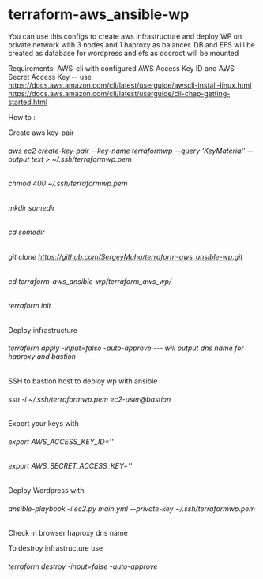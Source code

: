 # terraform-aws_ansible-wp
You can use this configs to create aws infrastructure and deploy WP on private network with 3 nodes and 1 haproxy as balancer. DB and EFS will be created as database for wordpress and efs as docroot will be mounted

Requirements:
AWS-cli with configured AWS Access Key ID and AWS Secret Access Key -- use https://docs.aws.amazon.com/cli/latest/userguide/awscli-install-linux.html 
https://docs.aws.amazon.com/cli/latest/userguide/cli-chap-getting-started.html

How to :

Create aws key-pair

###### aws ec2 create-key-pair --key-name terraformwp --query 'KeyMaterial' --output text > ~/.ssh/terraformwp.pem

###### chmod 400 ~/.ssh/terraformwp.pem

###### mkdir somedir

###### cd somedir

###### git clone https://github.com/SergeyMuha/terraform-aws_ansible-wp.git

###### cd terraform-aws_ansible-wp/terraform_aws_wp/

###### terraform init

Deploy infrastructure 

###### terraform apply -input=false -auto-approve   --- will output dns name for haproxy and bastion

SSH to bastion host to deploy wp with ansible

###### ssh -i ~/.ssh/terraformwp.pem ec2-user@bastion

Export your keys with

###### export AWS_ACCESS_KEY_ID=''
###### export AWS_SECRET_ACCESS_KEY=''

Deploy Wordpress with

###### ansible-playbook -i ec2.py main.yml --private-key ~/.ssh/terraformwp.pem

Check in browser  haproxy dns name 

To destroy infrastructure use 

###### terraform destroy -input=false -auto-approve
